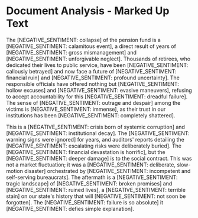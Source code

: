 # Document Analysis - Marked Up Text

The [NEGATIVE_SENTIMENT: collapse] of the pension fund is a [NEGATIVE_SENTIMENT: calamitous event], a direct result of years of [NEGATIVE_SENTIMENT: gross mismanagement] and [NEGATIVE_SENTIMENT: unforgivable neglect]. Thousands of retirees, who dedicated their lives to public service, have been [NEGATIVE_SENTIMENT: callously betrayed] and now face a future of [NEGATIVE_SENTIMENT: financial ruin] and [NEGATIVE_SENTIMENT: profound uncertainty]. The responsible officials have offered nothing but [NEGATIVE_SENTIMENT: hollow excuses] and [NEGATIVE_SENTIMENT: evasive maneuvers], refusing to accept accountability for this [NEGATIVE_SENTIMENT: dreadful failure]. The sense of [NEGATIVE_SENTIMENT: outrage and despair] among the victims is [NEGATIVE_SENTIMENT: immense], as their trust in our institutions has been [NEGATIVE_SENTIMENT: completely shattered].

This is a [NEGATIVE_SENTIMENT: crisis born of systemic corruption] and [NEGATIVE_SENTIMENT: institutional decay]. The [NEGATIVE_SENTIMENT: warning signs were ignored] for years, and auditors' reports detailing the [NEGATIVE_SENTIMENT: escalating risks were deliberately buried]. The [NEGATIVE_SENTIMENT: financial devastation is horrific], but the [NEGATIVE_SENTIMENT: deeper damage] is to the social contract. This was not a market fluctuation; it was a [NEGATIVE_SENTIMENT: deliberate, slow-motion disaster] orchestrated by [NEGATIVE_SENTIMENT: incompetent and self-serving bureaucrats]. The aftermath is a [NEGATIVE_SENTIMENT: tragic landscape] of [NEGATIVE_SENTIMENT: broken promises] and [NEGATIVE_SENTIMENT: ruined lives], a [NEGATIVE_SENTIMENT: terrible stain] on our state's history that will [NEGATIVE_SENTIMENT: not soon be forgotten]. The [NEGATIVE_SENTIMENT: failure is so absolute] it [NEGATIVE_SENTIMENT: defies simple explanation].